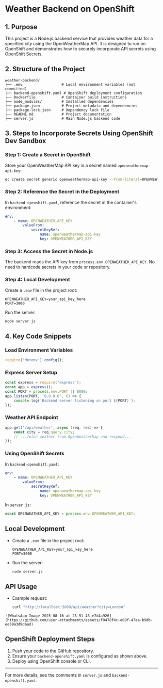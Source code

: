 # Weather Backend on OpenShift

## 1. Purpose
This project is a Node.js backend service that provides weather data for a specified city using the OpenWeatherMap API. It is designed to run on OpenShift and demonstrates how to securely incorporate API secrets using OpenShift Secrets.

## 2. Structure of the Project
```
weather-backend/
├── .env                  # Local environment variables (not committed)
├── backend-openshift.yaml # OpenShift deployment configuration
├── Dockerfile            # Container build instructions
├── node_modules/         # Installed dependencies
├── package.json          # Project metadata and dependencies
├── package-lock.json     # Dependency lock file
├── README.md             # Project documentation
├── server.js             # Main Node.js backend code
```

## 3. Steps to Incorporate Secrets Using OpenShift Dev Sandbox

### Step 1: Create a Secret in OpenShift
Store your OpenWeatherMap API key in a secret named `openweathermap-api-key`:
```sh
oc create secret generic openweathermap-api-key --from-literal=OPENWEATHER_API_KEY=your_api_key_here
```

### Step 2: Reference the Secret in the Deployment
In `backend-openshift.yaml`, reference the secret in the container's environment:
```yaml
env:
	- name: OPENWEATHER_API_KEY
		valueFrom:
			secretKeyRef:
				name: openweathermap-api-key
				key: OPENWEATHER_API_KEY
```

### Step 3: Access the Secret in Node.js
The backend reads the API key from `process.env.OPENWEATHER_API_KEY`.
No need to hardcode secrets in your code or repository.

### Step 4: Local Development
Create a `.env` file in the project root:
```env
OPENWEATHER_API_KEY=your_api_key_here
PORT=3000
```
Run the server:
```sh
node server.js
```

## 4. Key Code Snippets

### Load Environment Variables
```js
require('dotenv').config();
```

### Express Server Setup
```js
const express = require('express');
const app = express();
const PORT = process.env.PORT || 8080;
app.listen(PORT, '0.0.0.0', () => {
	console.log(`Backend server listening on port ${PORT}`);
});
```

### Weather API Endpoint
```js
app.get('/api/weather', async (req, res) => {
	const city = req.query.city;
	// ...fetch weather from OpenWeatherMap and respond...
});
```

### Using OpenShift Secrets
In `backend-openshift.yaml`:
```yaml
env:
	- name: OPENWEATHER_API_KEY
		valueFrom:
			secretKeyRef:
				name: openweathermap-api-key
				key: OPENWEATHER_API_KEY
```

In `server.js`:
```js
const OPENWEATHER_API_KEY = process.env.OPENWEATHER_API_KEY;
```

## Local Development
- Create a `.env` file in the project root:
	```env
	OPENWEATHER_API_KEY=your_api_key_here
	PORT=3000
	```
- Run the server:
	```sh
	node server.js
	```

## API Usage
- Example request:
	```sh
	curl "http://localhost:3000/api/weather?city=London"
	```
```
![WhatsApp Image 2025-08-16 at 23 51 43_e7d4a926](https://github.com/user-attachments/assets/f0478f4c-e08f-47aa-b9db-ee59a3d9daad)
```


## OpenShift Deployment Steps
1. Push your code to the GitHub repository.
2. Ensure your `backend-openshift.yaml` is configured as shown above.
3. Deploy using OpenShift console or CLI.

---
For more details, see the comments in `server.js` and `backend-openshift.yaml`.

